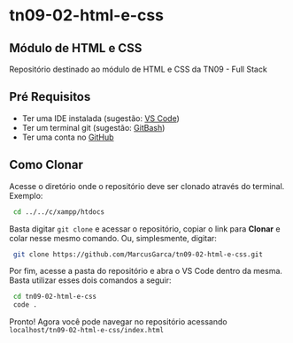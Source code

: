 # tn09-02-html-e-css

## Módulo de HTML e CSS

Repositório destinado ao módulo de HTML e CSS da TN09 - Full Stack

## Pré Requisitos

* Ter uma IDE instalada (sugestão: [VS Code](https://code.visualstudio.com/download))
* Ter um terminal git (sugestão: [GitBash](https://git-scm.com/downloads))
* Ter uma conta no [GitHub](https://github.com)

## Como Clonar

Acesse o diretório onde o repositório deve ser clonado através do terminal. Exemplo:

``` sh
 cd ../../c/xampp/htdocs
```

Basta digitar `git clone` e acessar o repositório, copiar o link para **Clonar** e colar nesse mesmo comando. Ou, simplesmente, digitar:

``` sh
 git clone https://github.com/MarcusGarca/tn09-02-html-e-css.git
```

Por fim, acesse a pasta do repositório e abra o VS Code dentro da mesma. Basta utilizar esses dois comandos a seguir:

```sh
 cd tn09-02-html-e-css
 code .
```

Pronto! Agora você pode navegar no repositório acessando `localhost/tn09-02-html-e-css/index.html`
